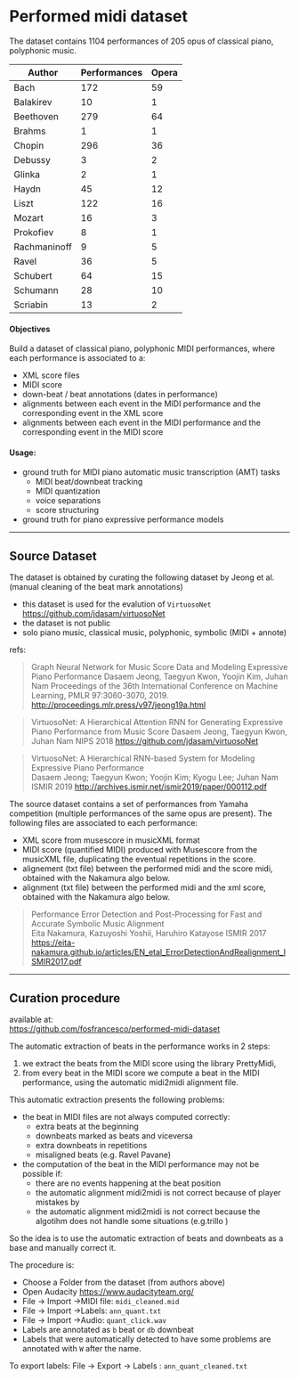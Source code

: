 # Performed midi dataset


The dataset contains 1104 performances of 205 opus of classical piano, polyphonic music.

| Author       	| Performances 	| Opera 	|
|--------------	|--------------	|-------	|
| Bach         	| 172          	| 59    	|
| Balakirev    	| 10           	| 1     	|
| Beethoven    	| 279          	| 64    	|
| Brahms       	| 1            	| 1     	|
| Chopin       	| 296          	| 36    	|
| Debussy      	| 3            	| 2     	|
| Glinka       	| 2            	| 1     	|
| Haydn        	| 45           	| 12    	|
| Liszt        	| 122          	| 16    	|
| Mozart       	| 16           	| 3     	|
| Prokofiev    	| 8            	| 1     	|
| Rachmaninoff 	| 9            	| 5     	|
| Ravel        	| 36           	| 5     	|
| Schubert     	| 64           	| 15    	|
| Schumann     	| 28           	| 10    	|
| Scriabin     	| 13           	| 2     	|


#### Objectives

Build a dataset of classical piano, polyphonic MIDI performances, where each performance is associated to a:
- XML score files 
- MIDI score
- down-beat / beat annotations (dates in performance)
- alignments between each event in the MIDI performance and the corresponding event in the XML score
- alignments between each event in the MIDI performance and the corresponding event in the MIDI score


#### Usage:
- ground truth for MIDI piano automatic music transcription (AMT) tasks
    - MIDI beat/downbeat tracking
    - MIDI quantization
    - voice separations
    - score structuring
- ground truth for piano expressive performance models
    

---
## Source Dataset
The dataset is obtained by curating the following dataset by Jeong et al.
(manual cleaning of the beat mark annotations)


- this dataset is used for the evalution of `VirtuosoNet` 
  https://github.com/jdasam/virtuosoNet
- the dataset is not public
- solo piano music, classical music, polyphonic, symbolic (MIDI + annote)

refs:


> Graph Neural Network for Music Score Data and Modeling Expressive Piano Performance
Dasaem Jeong, Taegyun Kwon, Yoojin Kim, Juhan Nam 
> Proceedings of the 36th International Conference on Machine Learning, PMLR 97:3060-3070, 2019.
> http://proceedings.mlr.press/v97/jeong19a.html


> VirtuosoNet: A Hierarchical Attention RNN for Generating Expressive Piano Performance from Music Score
> Dasaem Jeong, Taegyun Kwon, Juhan Nam
> NIPS 2018
> https://github.com/jdasam/virtuosoNet

> VirtuosoNet: A Hierarchical RNN-based System for Modeling Expressive Piano Performance  
> Dasaem Jeong; Taegyun Kwon; Yoojin Kim; Kyogu Lee; Juhan Nam
> ISMIR 2019
> http://archives.ismir.net/ismir2019/paper/000112.pdf

The source dataset contains a set of performances from Yamaha competition (multiple performances of the same opus are present). The following files are associated to each performance:
- XML score from musescore in musicXML format
- MIDI score (quantified MIDI) produced with Musescore from the musicXML file, duplicating the eventual repetitions in the score.
- alignement (txt file)  between the performed midi and the score midi,
  obtained with the Nakamura algo below.
- alignment (txt file) between the performed midi and the xml score, 
  obtained with the Nakamura algo below.
  
> Performance Error Detection and Post-Processing for Fast and Accurate Symbolic Music Alignment  
> Eita Nakamura, Kazuyoshi Yoshii, Haruhiro Katayose
> ISMIR 2017
> https://eita-nakamura.github.io/articles/EN_etal_ErrorDetectionAndRealignment_ISMIR2017.pdf

---
## Curation procedure

available at:  
https://github.com/fosfrancesco/performed-midi-dataset

The automatic extraction of beats in the performance works in 2 steps:
1. we extract the beats from the MIDI score using the library PrettyMidi,
2. from every beat in the MIDI score we compute a beat in the MIDI performance, using the automatic midi2midi alignment file.

This automatic extraction presents the following problems:
- the beat in MIDI files are not always computed correctly:
  - extra beats at the beginning
  - downbeats marked as beats and viceversa
  - extra downbeats in repetitions
  - misaligned beats (e.g. Ravel Pavane)
- the computation of the beat in the MIDI performance may not be possible if:
  - there are no events happening at the beat position
  - the automatic alignment midi2midi is not correct because of player mistakes by
  - the automatic alignment midi2midi is not correct because the algotihm does not handle some situations (e.g.trillo )

So the idea is to use the automatic extraction of beats and downbeats as a base and manually correct it.


The procedure is:
- Choose a Folder from the dataset (from authors above)
- Open Audacity https://www.audacityteam.org/
- File -> Import ->MIDI file: `midi_cleaned.mid`
- File -> Import ->Labels: `ann_quant.txt`
- File -> Import ->Audio: `quant_click.wav`
- Labels are annotated as `b` beat or `db` downbeat
- Labels that were automatically detected to have some problems are annotated with `W` after the name.

To export labels: File -> Export -> Labels : `ann_quant_cleaned.txt`





